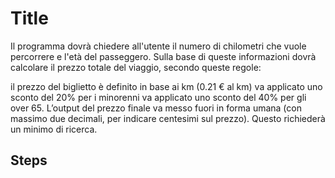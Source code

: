 # Title

Il programma dovrà chiedere all'utente il numero di chilometri che vuole percorrere e l'età del passeggero. Sulla base di queste informazioni dovrà calcolare il prezzo totale del viaggio, secondo queste regole:

il prezzo del biglietto è definito in base ai km (0.21 € al km)
va applicato uno sconto del 20% per i minorenni
va applicato uno sconto del 40% per gli over 65.
L’output del prezzo finale va messo fuori in forma umana (con massimo due decimali, per indicare centesimi sul prezzo). Questo richiederà un minimo di ricerca.

## Steps
